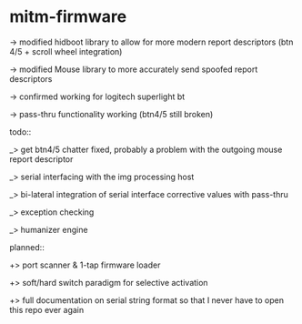 # mitm-firmware

-> modified hidboot library to allow for more modern report descriptors (btn 4/5 + scroll wheel integration)

-> modified Mouse library to more accurately send spoofed report descriptors

-> confirmed working for logitech superlight bt

-> pass-thru functionality working (btn4/5 still broken)


todo::

  _> get btn4/5 chatter fixed, probably a problem with the outgoing mouse report descriptor
  
  _> serial interfacing with the img processing host
  
  _> bi-lateral integration of serial interface corrective values with pass-thru
  
  _> exception checking
  
  _> humanizer engine
  
  
planned::

  +> port scanner & 1-tap firmware loader
  
  +> soft/hard switch paradigm for selective activation
  
  +> full documentation on serial string format so that I never have to open this repo ever again
  
